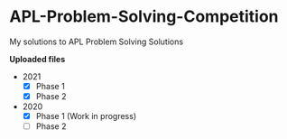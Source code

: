 # APL-Problem-Solving-Competition

My solutions to APL Problem Solving Solutions

**Uploaded files**
  
  - 2021
    - [X] Phase 1
    - [X] Phase 2
  - 2020
    - [X] Phase 1 (Work in progress)
    - [ ] Phase 2
